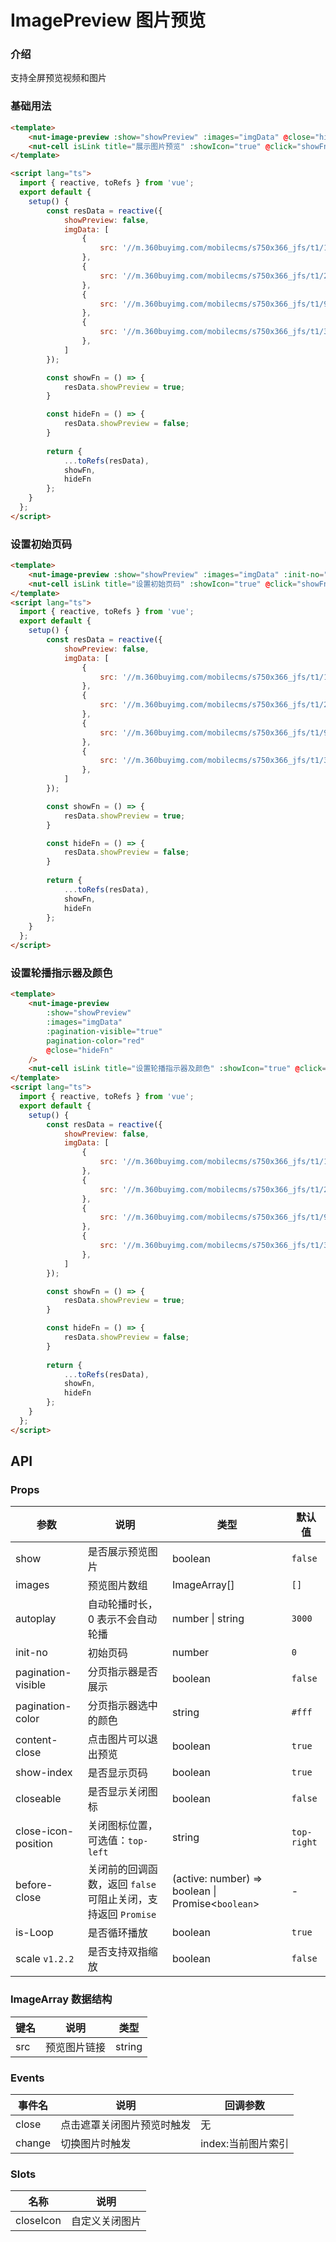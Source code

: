 # ImagePreview 图片预览

### 介绍

支持全屏预览视频和图片

### 基础用法

```html
<template>
    <nut-image-preview :show="showPreview" :images="imgData" @close="hideFn"/>
    <nut-cell isLink title="展示图片预览" :showIcon="true" @click="showFn"></nut-cell>
</template>

<script lang="ts">
  import { reactive, toRefs } from 'vue';
  export default {
    setup() {
        const resData = reactive({
            showPreview: false,
            imgData: [
                {
                    src: '//m.360buyimg.com/mobilecms/s750x366_jfs/t1/18629/34/3378/144318/5c263f64Ef0e2bff0/0d650e0aa2e852ee.jpg',
                },
                {
                    src: '//m.360buyimg.com/mobilecms/s750x366_jfs/t1/26597/30/4870/174583/5c35c5d2Ed55eedc6/50e27870c25e7a82.png',
                },
                {
                    src: '//m.360buyimg.com/mobilecms/s750x366_jfs/t1/9542/17/12873/201687/5c3c4362Ea9eb757d/60026b40a9d60d85.jpg',
                },
                {
                    src: '//m.360buyimg.com/mobilecms/s750x366_jfs/t1/30042/36/427/82951/5c3bfdabE3faf2f66/9adca782661c988c.jpg',
                },
            ]
        });

        const showFn = () => {
            resData.showPreview = true;
        }

        const hideFn = () => {
            resData.showPreview = false;
        }
        
        return {
            ...toRefs(resData),
            showFn,
            hideFn
        };
    }
  };
</script>
```

### 设置初始页码

```html
<template>
    <nut-image-preview :show="showPreview" :images="imgData" :init-no="3" @close="hideFn"/>
    <nut-cell isLink title="设置初始页码" :showIcon="true" @click="showFn"></nut-cell>
</template>
<script lang="ts">
  import { reactive, toRefs } from 'vue';
  export default {
    setup() {
        const resData = reactive({
            showPreview: false,
            imgData: [
                {
                    src: '//m.360buyimg.com/mobilecms/s750x366_jfs/t1/18629/34/3378/144318/5c263f64Ef0e2bff0/0d650e0aa2e852ee.jpg',
                },
                {
                    src: '//m.360buyimg.com/mobilecms/s750x366_jfs/t1/26597/30/4870/174583/5c35c5d2Ed55eedc6/50e27870c25e7a82.png',
                },
                {
                    src: '//m.360buyimg.com/mobilecms/s750x366_jfs/t1/9542/17/12873/201687/5c3c4362Ea9eb757d/60026b40a9d60d85.jpg',
                },
                {
                    src: '//m.360buyimg.com/mobilecms/s750x366_jfs/t1/30042/36/427/82951/5c3bfdabE3faf2f66/9adca782661c988c.jpg',
                },
            ]
        });

        const showFn = () => {
            resData.showPreview = true;
        }

        const hideFn = () => {
            resData.showPreview = false;
        }
        
        return {
            ...toRefs(resData),
            showFn,
            hideFn
        };
    }
  };
</script>
```

### 设置轮播指示器及颜色

```html
<template>
    <nut-image-preview
        :show="showPreview"
        :images="imgData"
        :pagination-visible="true"
        pagination-color="red"
        @close="hideFn"
    />
    <nut-cell isLink title="设置轮播指示器及颜色" :showIcon="true" @click="showFn"></nut-cell>
</template>
<script lang="ts">
  import { reactive, toRefs } from 'vue';
  export default {
    setup() {
        const resData = reactive({
            showPreview: false,
            imgData: [
                {
                    src: '//m.360buyimg.com/mobilecms/s750x366_jfs/t1/18629/34/3378/144318/5c263f64Ef0e2bff0/0d650e0aa2e852ee.jpg',
                },
                {
                    src: '//m.360buyimg.com/mobilecms/s750x366_jfs/t1/26597/30/4870/174583/5c35c5d2Ed55eedc6/50e27870c25e7a82.png',
                },
                {
                    src: '//m.360buyimg.com/mobilecms/s750x366_jfs/t1/9542/17/12873/201687/5c3c4362Ea9eb757d/60026b40a9d60d85.jpg',
                },
                {
                    src: '//m.360buyimg.com/mobilecms/s750x366_jfs/t1/30042/36/427/82951/5c3bfdabE3faf2f66/9adca782661c988c.jpg',
                },
            ]
        });

        const showFn = () => {
            resData.showPreview = true;
        }

        const hideFn = () => {
            resData.showPreview = false;
        }
        
        return {
            ...toRefs(resData),
            showFn,
            hideFn
        };
    }
  };
</script>
```

## API

### Props

| 参数                | 说明                                                          | 类型                                              | 默认值      |
| ------------------- | ------------------------------------------------------------- | ------------------------------------------------- | ----------- |
| show                | 是否展示预览图片                                              | boolean                                           | `false`     |
| images              | 预览图片数组                                                  | ImageArray[]                                      | `[]`        |
| autoplay            | 自动轮播时长，0 表示不会自动轮播                              | number \| string                                  | `3000`      |
| init-no             | 初始页码                                                      | number                                            | `0`         |
| pagination-visible  | 分页指示器是否展示                                            | boolean                                           | `false`     |
| pagination-color    | 分页指示器选中的颜色                                          | string                                            | `#fff`      |
| content-close       | 点击图片可以退出预览                                          | boolean                                           | `true`      |
| show-index          | 是否显示页码                                                  | boolean                                           | `true`      |
| closeable           | 是否显示关闭图标                                              | boolean                                           | `false`     |
| close-icon-position | 关闭图标位置，可选值：`top-left`                              | string                                            | `top-right` |
| before-close        | 关闭前的回调函数，返回 `false` 可阻止关闭，支持返回 `Promise` | (active: number) => boolean \| Promise<`boolean`> | -           |
| is-Loop             | 是否循环播放                                                  | boolean                                           | `true`      |
| scale `v1.2.2`            | 是否支持双指缩放                                                  | boolean                                           | `false`      |

### ImageArray 数据结构

| 键名 | 说明         | 类型   |
| ---- | ------------ | ------ |
| src  | 预览图片链接 | string |

### Events

|事件名|说明|回调参数|
|--|--|--|
|close|点击遮罩关闭图片预览时触发|无|
|change|切换图片时触发| index:当前图片索引|

### Slots

|名称|说明|
|--|--|
|closeIcon| 自定义关闭图片|

